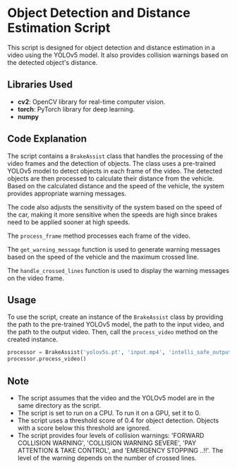 # Object Detection and Distance Estimation Script

This script is designed for object detection and distance estimation in a video using the YOLOv5 model. It also provides collision warnings based on the detected object's distance.

## Libraries Used
- **cv2**: OpenCV library for real-time computer vision.
- **torch**: PyTorch library for deep learning.
- **numpy** 

## Code Explanation
The script contains a `BrakeAssist` class that handles the processing of the video frames and the detection of objects. The class uses a pre-trained YOLOv5 model to detect objects in each frame of the video. The detected objects are then processed to calculate their distance from the vehicle. Based on the calculated distance and the speed of the vehicle, the system provides appropriate warning messages.

The code also adjusts the sensitivity of the system based on the speed of the car, making it more sensitive when the speeds are high since brakes need to be applied sooner at high speeds.

The `process_frame` method processes each frame of the video.

The `get_warning_message` function is used to generate warning messages based on the speed of the vehicle and the maximum crossed line.

The `handle_crossed_lines` function is used to display the warning messages on the video frame.

## Usage

To use the script, create an instance of the `BrakeAssist` class by providing the path to the pre-trained YOLOv5 model, the path to the input video, and the path to the output video. Then, call the `process_video` method on the created instance.

```python
processor = BrakeAssist('yolov5s.pt', 'input.mp4', 'intelli_safe_output.mp4')
processor.process_video()
```

## Note
- The script assumes that the video and the YOLOv5 model are in the same directory as the script.
- The script is set to run on a CPU. To run it on a GPU, set it to 0.
- The script uses a threshold score of 0.4 for object detection. Objects with a score below this threshold are ignored.
- The script provides four levels of collision warnings: 'FORWARD COLLISION WARNING', 'COLLISION WARNING SEVERE', 'PAY ATTENTION & TAKE CONTROL', and 'EMERGENCY STOPPING ..!!'. The level of the warning depends on the number of crossed lines.
